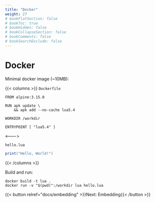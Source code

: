 ```yaml
---
title: "Docker"
weight: 27
# bookFlatSection: false
# bookToc: true
# bookHidden: false
# bookCollapseSection: false
# bookComments: false
# bookSearchExclude: false
---
```


# Docker

Minimal docker image (~10MB):

{{< columns >}}
`Dockerfile`

```
FROM alpine:3.15.0

RUN apk update \
    && apk add --no-cache lua5.4

WORKDIR /workdir

ENTRYPOINT [ "lua5.4" ]
```

<--->

`hello.lua`

```lua
print("Hello, World!")
```

{{< /columns >}}

Build and run:

```
docker build -t lua .
docker run -v "$(pwd)":/workdir lua hello.lua
```

{{< button relref="docs/embedding" >}}Next: Embedding{{< /button >}}
